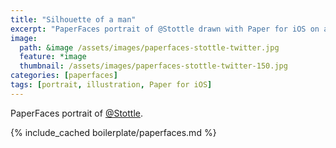 ```yaml
---
title: "Silhouette of a man"
excerpt: "PaperFaces portrait of @Stottle drawn with Paper for iOS on an iPad."
image: 
  path: &image /assets/images/paperfaces-stottle-twitter.jpg 
  feature: *image
  thumbnail: /assets/images/paperfaces-stottle-twitter-150.jpg
categories: [paperfaces]
tags: [portrait, illustration, Paper for iOS]
---
```


PaperFaces portrait of [@Stottle](https://twitter.com/Stottle).

{% include_cached boilerplate/paperfaces.md %}
